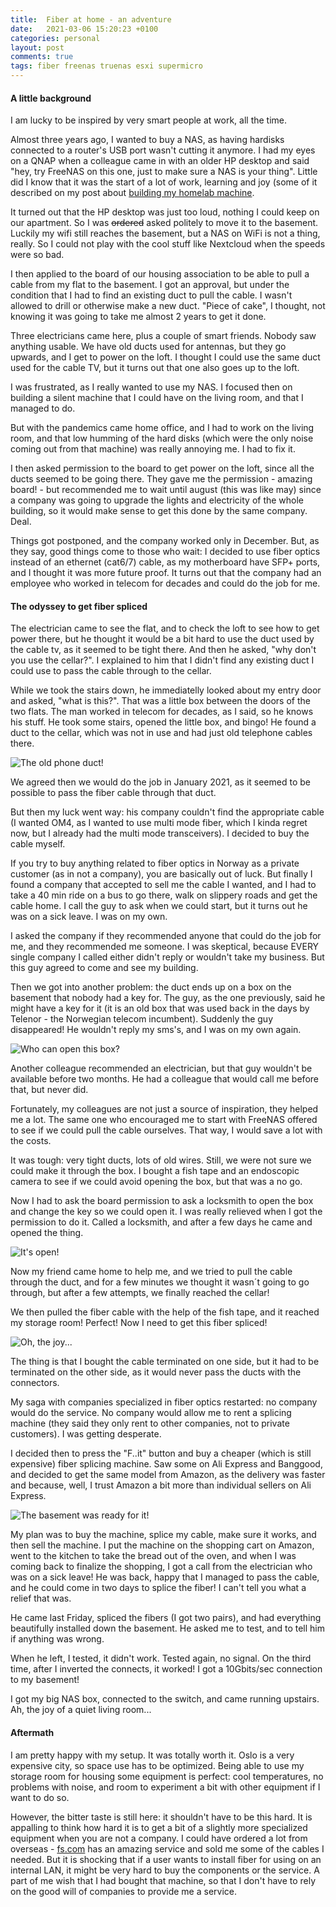 ```yaml
---
title:  Fiber at home - an adventure
date:   2021-03-06 15:20:23 +0100
categories: personal
layout: post
comments: true
tags: fiber freenas truenas esxi supermicro
---
```


#### A little background

I am lucky to be inspired by very smart people at work, all the time. 

Almost three years ago, I wanted to buy a NAS, as having hardisks connected to a router's USB port wasn't cutting it anymore. I had my eyes on a QNAP when a colleague came in with an older HP desktop and said "hey, try FreeNAS on this one, just to make sure a NAS is your thing". Little did I know that it was the start of a lot of work, learning and joy (some of it described on my post about [building my homelab machine](https://francisaugusto.com/2019/Building-a-Supermicro-based-Freenas/).

It turned out that the HP desktop was just too loud, nothing I could keep on our apartment. So I was ~~ordered~~ asked politely to move it to the basement. Luckily my wifi still reaches the basement, but a NAS on WiFi is not a thing, really. So I could not play with the cool stuff like Nextcloud when the speeds were so bad.

I then applied to the board of our housing association to be able to pull a cable from my flat to the basement. I got an approval, but under the condition that I had to find an existing duct to pull the cable. I wasn't allowed to drill or otherwise make a new duct. "Piece of cake", I thought, not knowing it was going to take me almost 2 years to get it done. 

Three electricians came here, plus a couple of smart friends. Nobody saw anything usable. We have old ducts used for antennas, but they go upwards, and I get to power on the loft. I thought I could use the same duct used for the cable TV, but it turns out that one also goes up to the loft.

I was frustrated, as I really wanted to use my NAS. I focused then on building a silent machine that I could have on the living room, and that I managed to do.

But with the pandemics came home office, and I had to work on the living room, and that low humming of the hard disks (which were the only noise coming out from that machine) was really annoying me. I had to fix it.

I then asked permission to the board to get power on the loft, since all the ducts seemed to be going there. They gave me the permission - amazing board! - but recommended me to wait until august (this was like may) since a company was going to upgrade the lights and electricity of the whole building, so it would make sense to get this done by the same company. Deal. 

Things got postponed, and the company worked only in December. But, as they say, good things come to those who wait: I decided to use fiber optics instead of an ethernet (cat6/7) cable, as my motherboard have SFP+ ports, and I thought it was more future proof. It turns out that the company had an employee who worked in telecom for decades and could do the job for me.

#### The odyssey to get fiber spliced

The electrician came to see the flat, and to check the loft to see how to get power there, but he thought it would be a bit hard to use the duct used by the cable tv, as it seemed to be tight there. And then he asked, "why don't you use the cellar?". I explained to him that I didn't find any existing duct I could use to pass the cable through to the cellar.

While we took the stairs down, he immediatelly looked about my entry door and asked, "what is this?". That was a little box between the doors of the two flats. The man worked in telecom for decades, as I said, so he knows his stuff. He took some stairs, opened the little box, and bingo! He found a duct to the cellar, which was not in use and had just old telephone cables there. 

![The old phone duct!](../../assets/2021/telephoneduct.jpg "The old phone duct!")

We agreed then we would do the job in January 2021, as it seemed to be possible to pass the fiber cable through that duct. 

But then my luck went way: his company couldn't find the appropriate cable (I wanted OM4, as I wanted to use multi mode fiber, which I kinda regret now, but I already had the multi mode transceivers). I decided to buy the cable myself. 

If you try to buy anything related to fiber optics in Norway as a private customer (as in not a company), you are basically out of luck. But finally I found a company that accepted to sell me the cable I wanted, and I had to take a 40 min ride on a bus to go there, walk on slippery roads and get the cable home. I call the guy to ask when we could start, but it turns out he was on a sick leave. I was on my own.

I asked the company if they recommended anyone that could do the job for me, and they recommended me someone. I was skeptical, because EVERY single company I called either didn't reply or wouldn't take my business. But this guy agreed to come and see my building. 

Then we got into another problem: the duct ends up on a box on the basement that nobody had a key for. 
The guy, as the one previously, said he might have a key for it (it is an old box that was used back in the days by Telenor - the Norwegian telecom incumbent). Suddenly the guy disappeared! He wouldn't reply my sms's, and I was on my own again.

![Who can open this box?](../../assets/2021/thebox.jpeg "Who can open this box?")

Another colleague recommended an electrician, but that guy wouldn't be available before two months. He had a colleague that would call me before that, but never did.

Fortunately, my colleagues are not just a source of inspiration, they helped me a lot. The same one who encouraged me to start with FreeNAS offered to see if we could pull the cable ourselves. That way, I would save a lot with the costs. 

It was tough: very tight ducts, lots of old wires. Still, we were not sure we could make it through the box. I bought a fish tape and an endoscopic camera to see if we could avoid opening the box, but that was a no go. 

Now I had to ask the board permission to ask a locksmith to open the box and change the key so we could open it. I was really relieved when I got the permission to do it. Called a locksmith, and after a few days he came and opened the thing.

![It's open!](../../assets/2021/openbox.jpeg "It's open!")

Now my friend came home to help me, and we tried to pull the cable through the duct, and for a few minutes we thought it wasn´t going to go through, but after a few attempts, we finally reached the cellar!

We then pulled the fiber cable with the help of the fish tape, and it reached my storage room! Perfect! Now I need to get this fiber spliced!

![Oh, the joy...](../../assets/2021/fiberarrived.jpeg "Oh, the joy...")

The thing is that I bought the cable terminated on one side, but it had to be terminated on the other side, as it would never pass the ducts with the connectors.

My saga with companies specialized in fiber optics restarted: no company would do the service. No company would allow me to rent a splicing machine (they said they only rent to other companies, not to private customers). I was getting desperate.

I decided then to press the "F..it" button and buy a cheaper (which is still expensive) fiber splicing machine. Saw some on Ali Express and Banggood, and decided to get the same model from Amazon, as the delivery was faster and because, well, I trust Amazon a bit more than individual sellers on Ali Express.

![The basement was ready for it!](../../assets/2021/Basement.jpeg "The basement was ready for it!")

My plan was to buy the machine, splice my cable, make sure it works, and then sell the machine. I put the machine on the shopping cart on Amazon, went to the kitchen to take the bread out of the oven, and when I was coming back to finalize the shopping, I got a call from the electrician who was on a sick leave! He was back, happy that I managed to pass the cable, and he could come in two days to splice the fiber! I can't tell you what a relief that was.

He came last Friday, spliced the fibers (I got two pairs), and had everything beautifully installed down the basement. He asked me to test, and to tell him if anything was wrong.

When he left, I tested, it didn't work. Tested again, no signal. On the third time, after I inverted the connects, it worked! I got a 10Gbits/sec connection to my basement! 

I got my big NAS box, connected to the switch, and came running upstairs. Ah, the joy of a quiet living room... 

#### Aftermath

I am pretty happy with my setup. It was totally worth it. Oslo is a very expensive city, so space use has to be optimized. Being able to use my storage room for housing some equipment is perfect: cool temperatures, no problems with noise, and room to experiment a bit with other equipment if I want to do so.

However, the bitter taste is still here: it shouldn't have to be this hard. It is appalling to think how hard it is to get a bit of a slightly more specialized equipment when you are not a company. I could have ordered a lot from overseas - [fs.com](https://fs.com) has an amazing service and sold me some of the cables I needed. But it is shocking that if a user wants to install fiber for using on an internal LAN, it might be very hard to buy the components or the service. A part of me wish that I had bought that machine, so that I don't have to rely on the good will of companies to provide me a service.
